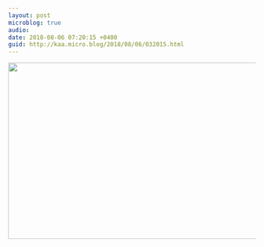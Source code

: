 ```yaml
---
layout: post
microblog: true
audio: 
date: 2018-08-06 07:20:15 +0400
guid: http://kaa.micro.blog/2018/08/06/032015.html
---
```



<img src="https://www.kaa.bz/uploads/2018/d8cf61fc64.jpg" width="600" height="360" />
